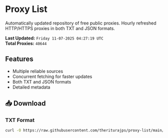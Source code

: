 # Proxy List

Automatically updated repository of free public proxies. Hourly refreshed HTTP/HTTPS proxies in both TXT and JSON formats.

**Last Updated:** `Friday 11-07-2025 04:27:19 UTC`  
**Total Proxies:** `40644`

## Features
- Multiple reliable sources
- Concurrent fetching for faster updates
- Both TXT and JSON formats
- Detailed metadata

## 📥 Download

### TXT Format
```bash
curl -O https://raw.githubusercontent.com/theriturajps/proxy-list/main/proxies.txt